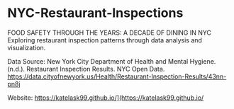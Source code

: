 # NYC-Restaurant-Inspections
FOOD SAFETY THROUGH THE YEARS: A DECADE OF DINING IN NYC Exploring restaurant inspection patterns through data analysis and visualization.

Data Source:
New York City Department of Health and Mental Hygiene. (n.d.). Restaurant Inspection Results.
NYC Open Data. https://data.cityofnewyork.us/Health/Restaurant-Inspection-Results/43nn-pn8j

Website:
https://katelask99.github.io/](https://katelask99.github.io/
